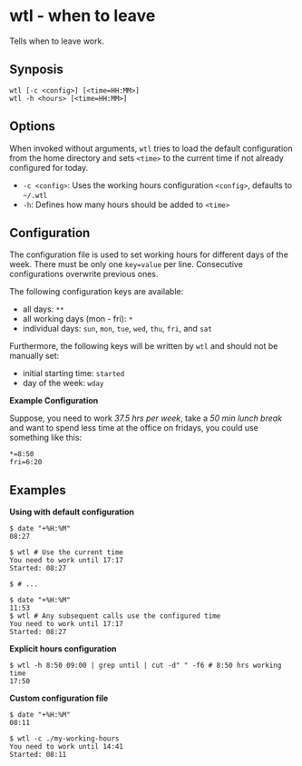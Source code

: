 # wtl - when to leave
Tells when to leave work.

## Synposis
```lang-bash
wtl [-c <config>] [<time=HH:MM>]
wtl -h <hours> [<time=HH:MM>]
```

## Options
When invoked without arguments, `wtl` tries to load the default configuration
from the home directory and sets `<time>` to the current time if not already
configured for today.

- `-c <config>`: Uses the working hours configuration `<config>`,
  defaults to `~/.wtl`
- `-h`: Defines how many hours should be added to `<time>`

## Configuration
The configuration file is used to set working hours for different days of the
week. There must be only one `key=value` per line. Consecutive configurations
overwrite previous ones.

The following configuration keys are available:
- all days: `**`
- all working days (mon - fri): `*`
- individual days: `sun`, `mon`, `tue`, `wed`, `thu`, `fri`, and `sat`

Furthermore, the following keys will be written by `wtl` and should not be
manually set:
- initial starting time: `started`
- day of the week: `wday`

**Example Configuration**

Suppose, you need to work *37.5 hrs per week*, take a *50 min lunch break*
and want to spend less time at the office on fridays, you could use something
like this:

```
*=8:50
fri=6:20
```

## Examples
**Using with default configuration**
```lang-bash
$ date "+%H:%M"
08:27

$ wtl # Use the current time
You need to work until 17:17
Started: 08:27

$ # ...

$ date "+%H:%M"
11:53
$ wtl # Any subsequent calls use the configured time
You need to work until 17:17
Started: 08:27
```

**Explicit hours configuration**
```lang-bash
$ wtl -h 8:50 09:00 | grep until | cut -d" " -f6 # 8:50 hrs working time
17:50
```

**Custom configuration file**
```lang-bash
$ date "+%H:%M"
08:11

$ wtl -c ./my-working-hours
You need to work until 14:41
Started: 08:11
```
